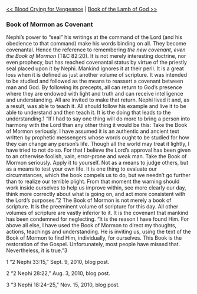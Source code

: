 [<< Blood Crying for Vengeance](Blood%20Crying%20for%20Vengeance.md)  |  [Book of the Lamb of God >>](Book%20of%20the%20Lamb%20of%20God.md)

### Book of Mormon as Covenant
Nephi’s power to “seal” his writings at the command of the Lord (and his obedience to that command) make his words binding on all. They become covenantal. Hence the reference to remembering *the new covenant, even the Book of Mormon* (T&C 82:20). It is not merely interesting doctrine, nor even prophecy, but has reached covenantal status by virtue of the priestly seal placed upon it by Nephi. Mankind ignores it at their peril. It is a great loss when it is defined as just another volume of scripture. It was intended to be studied and followed as the means to reassert a covenant between man and God. By following its precepts, all can return to God’s presence where they are endowed with light and truth and can receive intelligence and understanding. All are invited to make that return. Nephi lived it and, as a result, was able to teach it. All should follow his example and live it to be able to understand and then teach it. It is the doing that leads to the understanding.1 “If I had to say one thing will do more to bring a person into harmony with the Lord than any other thing it would be this: Take the Book of Mormon seriously. I have assumed it is an authentic and ancient text written by prophetic messengers whose words ought to be studied for how they can change any person’s life. Though all the world may treat it lightly, I have tried to not do so. For that I believe the Lord’s approval has been given to an otherwise foolish, vain, error-prone and weak man. Take the Book of Mormon seriously. Apply it to yourself. Not as a means to judge others, but as a means to test your own life. It is one thing to evaluate our circumstances, which the book compels us to do, but we needn’t go further than to realize our terrible plight. From that moment the warning should work inside ourselves to help us improve within, see more clearly our day, think more correctly about what is going on, and act more consistent with the Lord’s purposes.”2 The Book of Mormon is not merely a book of scripture. It is the preeminent volume of scripture for this day. All other volumes of scripture are vastly inferior to it. It is the covenant that mankind has been condemned for neglecting. “It is the reason I have found Him. For above all else, I have used the Book of Mormon to direct my thoughts, actions, teachings and understanding. He is inviting us, using the text of the Book of Mormon to find Him, individually, for ourselves. This Book is the restoration of the Gospel. Unfortunately, most people have missed that. Nevertheless, it is true.”3



1 “2 Nephi 33:15,” Sept. 9, 2010, blog post.


2 “2 Nephi 28:22,” Aug. 3, 2010, blog post.


3 “3 Nephi 18:24–25,” Nov. 15, 2010, blog post.